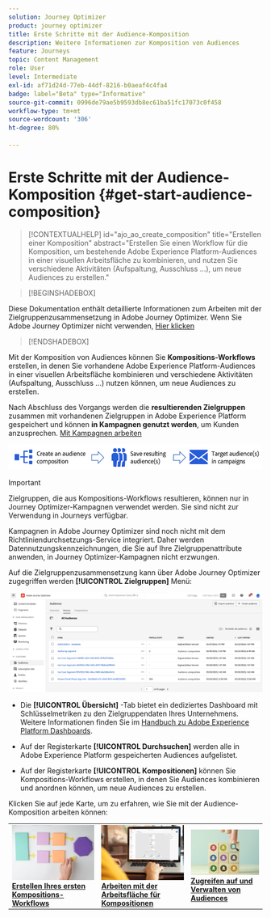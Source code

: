 ```yaml
---
solution: Journey Optimizer
product: journey optimizer
title: Erste Schritte mit der Audience-Komposition
description: Weitere Informationen zur Komposition von Audiences
feature: Journeys
topic: Content Management
role: User
level: Intermediate
exl-id: af71d24d-77eb-44df-8216-b0aeaf4c4fa4
badge: label="Beta" type="Informative"
source-git-commit: 0996de79ae5b9593db8ec61ba51fc17073c0f458
workflow-type: tm+mt
source-wordcount: '306'
ht-degree: 80%

---
```


# Erste Schritte mit der Audience-Komposition {#get-start-audience-composition}

>[!CONTEXTUALHELP]
>id="ajo_ao_create_composition"
>title="Erstellen einer Komposition"
>abstract="Erstellen Sie einen Workflow für die Komposition, um bestehende Adobe Experience Platform-Audiences in einer visuellen Arbeitsfläche zu kombinieren, und nutzen Sie verschiedene Aktivitäten (Aufspaltung, Ausschluss ...), um neue Audiences zu erstellen."

>[!BEGINSHADEBOX]

Diese Dokumentation enthält detaillierte Informationen zum Arbeiten mit der Zielgruppenzusammensetzung in Adobe Journey Optimizer. Wenn Sie Adobe Journey Optimizer nicht verwenden, [Hier klicken](https://experienceleague.adobe.com/docs/experience-platform/segmentation/ui/audience-composition.html)

>[!ENDSHADEBOX]

Mit der Komposition von Audiences können Sie **Kompositions-Workflows** erstellen, in denen Sie vorhandene Adobe Experience Platform-Audiences in einer visuellen Arbeitsfläche kombinieren und verschiedene Aktivitäten (Aufspaltung, Ausschluss ...) nutzen können, um neue Audiences zu erstellen.

Nach Abschluss des Vorgangs werden die **resultierenden Zielgruppen** zusammen mit vorhandenen Zielgruppen in Adobe Experience Platform gespeichert und können **in Kampagnen genutzt werden**, um Kunden anzusprechen. [Mit Kampagnen arbeiten](../campaigns/get-started-with-campaigns.md)

![](assets/audiences-process.png)

>[!IMPORTANT]
>
>Zielgruppen, die aus Kompositions-Workflows resultieren, können nur in Journey Optimizer-Kampagnen verwendet werden. Sie sind nicht zur Verwendung in Journeys verfügbar.
>
>Kampagnen in Adobe Journey Optimizer sind noch nicht mit dem Richtliniendurchsetzungs-Service integriert. Daher werden Datennutzungskennzeichnungen, die Sie auf Ihre Zielgruppenattribute anwenden, in Journey Optimizer-Kampagnen nicht erzwungen.

Auf die Zielgruppenzusammensetzung kann über Adobe Journey Optimizer zugegriffen werden **[!UICONTROL Zielgruppen]** Menü:

![](assets/audiences-browse.png)

* Die **[!UICONTROL Übersicht]** -Tab bietet ein dediziertes Dashboard mit Schlüsselmetriken zu den Zielgruppendaten Ihres Unternehmens. Weitere Informationen finden Sie im [Handbuch zu Adobe Experience Platform Dashboards](https://experienceleague.adobe.com/docs/experience-platform/dashboards/guides/segments.html?lang=de).

* Auf der Registerkarte **[!UICONTROL Durchsuchen]** werden alle in Adobe Experience Platform gespeicherten Audiences aufgelistet.

* Auf der Registerkarte **[!UICONTROL Kompositionen]** können Sie Kompositions-Workflows erstellen, in denen Sie Audiences kombinieren und anordnen können, um neue Audiences zu erstellen.

Klicken Sie auf jede Karte, um zu erfahren, wie Sie mit der Audience-Komposition arbeiten können:

<table style="table-layout:fixed"><tr style="border: 0;">
<td><a href="create-compositions.md"><img alt="Erstellen von Kompositions-Workflows" src="../assets/do-not-localize/ao-workflows.jpg"></a>
<div><a href="create-compositions.md"><strong>Erstellen Ihres ersten Kompositions-Workflows</strong></a></div></td>
<td><a href="composition-canvas.md"><img alt="Arbeiten mit der Arbeitsfläche für Kompositionen" src="../assets/do-not-localize/ao-canvas.jpg"></a>
<div><a href="composition-canvas.md"><strong>Arbeiten mit der Arbeitsfläche für Kompositionen</strong></a></div></td>
<td><a href="access-audiences.md"><img alt="Zugreifen auf und Verwalten von Audiences" src="../assets/do-not-localize/ao-audiences.jpeg"></a>
<div><a href="access-audiences.md"><strong>Zugreifen auf und Verwalten von Audiences</strong></a></div></td>
</tr></table>

